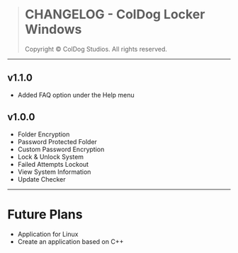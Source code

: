 > # CHANGELOG - ColDog Locker Windows
>
> Copyright © ColDog Studios. All rights reserved.

---

## v1.1.0

 - Added FAQ option under the Help menu

## v1.0.0

 - Folder Encryption
 - Password Protected Folder
 - Custom Password Encryption
 - Lock & Unlock System
 - Failed Attempts Lockout
 - View System Information
 - Update Checker

---

# Future Plans

 - Application for Linux
 - Create an application based on C++
